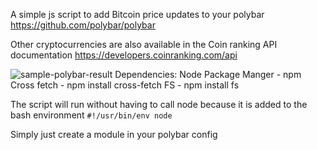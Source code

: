 A simple js script to add Bitcoin price updates to your polybar
https://github.com/polybar/polybar

Other cryptocurrencies are also available in the Coin ranking API documentation
https://developers.coinranking.com/api

![sample-polybar-result](https://github.com/alEXE-tech/polyCrypto/blob/main/example.png?raw=true)
Dependencies:
Node Package Manger - npm
Cross fetch - npm install cross-fetch
FS - npm install fs

The script will run without having to call node because it is added to the bash environment
`#!/usr/bin/env node`

Simply just create a module in your polybar config
